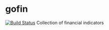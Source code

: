 # gofin
[![Build Status](https://github.com/d1l1x/gofin/actions/workflows/go.yml/badge.svg?branch=master)](https://github.com/d1l1x/gofin/actions/workflows/go.yml)
Collection of financial indicators
